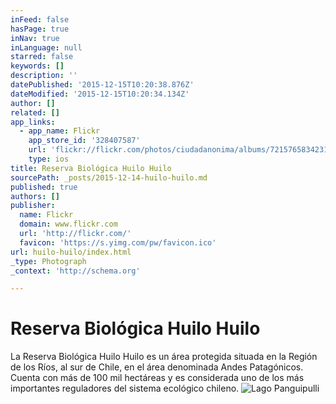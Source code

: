 ```yaml
---
inFeed: false
hasPage: true
inNav: true
inLanguage: null
starred: false
keywords: []
description: ''
datePublished: '2015-12-15T10:20:38.876Z'
dateModified: '2015-12-15T10:20:34.134Z'
author: []
related: []
app_links:
  - app_name: Flickr
    app_store_id: '328407587'
    url: 'flickr://flickr.com/photos/ciudadanonima/albums/72157658342316712'
    type: ios
title: Reserva Biológica Huilo Huilo
sourcePath: _posts/2015-12-14-huilo-huilo.md
published: true
authors: []
publisher:
  name: Flickr
  domain: www.flickr.com
  url: 'http://flickr.com/'
  favicon: 'https://s.yimg.com/pw/favicon.ico'
url: huilo-huilo/index.html
_type: Photograph
_context: 'http://schema.org'

---
```

# Reserva Biológica Huilo Huilo

La Reserva Biológica Huilo Huilo es un área protegida situada en la Región de los Ríos, al sur de Chile, en el área denominada Andes Patagónicos. Cuenta con más de 100 mil hectáreas y es considerada uno de los más importantes reguladores del sistema ecológico chileno.
![Lago Panguipulli](https://s3-us-west-2.amazonaws.com/the-grid-img/p/b880d3aa2533025428d762b1c84f281075ab72b7.jpg)
